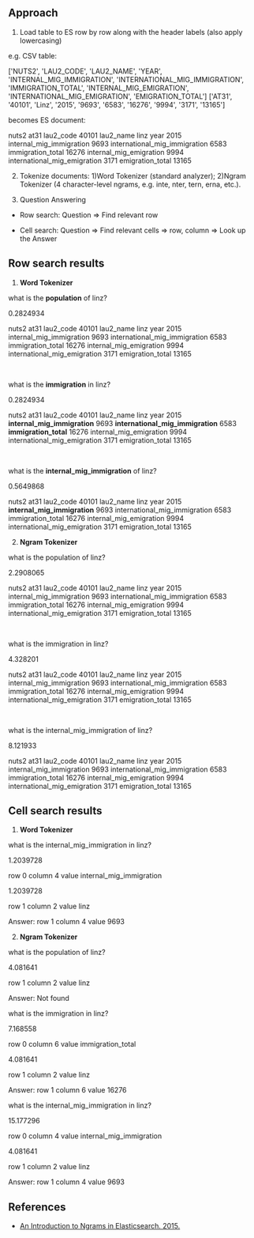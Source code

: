 ## Approach

1. Load table to ES row by row along with the header labels (also apply lowercasing)

e.g. CSV table:

['NUTS2', 'LAU2_CODE', 'LAU2_NAME', 'YEAR', 'INTERNAL_MIG_IMMIGRATION', 'INTERNATIONAL_MIG_IMMIGRATION', 'IMMIGRATION_TOTAL', 'INTERNAL_MIG_EMIGRATION', 'INTERNATIONAL_MIG_EMIGRATION', 'EMIGRATION_TOTAL']
['AT31', '40101', 'Linz', '2015', '9693', '6583', '16276', '9994', '3171', '13165']

becomes ES document:

nuts2 at31 lau2_code 40101 lau2_name linz year 2015 internal_mig_immigration 9693 international_mig_immigration 6583 immigration_total 16276 internal_mig_emigration 9994 international_mig_emigration 3171 emigration_total 13165

2. Tokenize documents: 1)Word Tokenizer (standard analyzer); 2)Ngram Tokenizer (4 character-level ngrams, e.g. inte, nter, tern, erna, etc.).

3. Question Answering

* Row search: Question => Find relevant row

* Cell search: Question => Find relevant cells => row, column => Look up the Answer


## Row search results

1. **Word Tokenizer**


what is the **population** of linz?  

0.2824934  

nuts2 at31 lau2_code 40101 lau2_name linz year 2015 internal_mig_immigration 9693 international_mig_immigration 6583 immigration_total 16276 internal_mig_emigration 9994 international_mig_emigration 3171 emigration_total 13165

<br>

what is the **immigration** in linz?  

0.2824934  

nuts2 at31 lau2_code 40101 lau2_name linz year 2015 **internal_mig_immigration** 9693 **international_mig_immigration** 6583 **immigration_total** 16276 internal_mig_emigration 9994 international_mig_emigration 3171 emigration_total 13165

<br>

what is the **internal_mig_immigration** of linz?  

0.5649868  

nuts2 at31 lau2_code 40101 lau2_name linz year 2015 **internal_mig_immigration** 9693 international_mig_immigration 6583 immigration_total 16276 internal_mig_emigration 9994 international_mig_emigration 3171 emigration_total 13165


2. **Ngram Tokenizer**


what is the population of linz?  

2.2908065  

nuts2 at31 lau2_code 40101 lau2_name linz year 2015 internal_mig_immigration 9693 international_mig_immigration 6583 immigration_total 16276 internal_mig_emigration 9994 international_mig_emigration 3171 emigration_total 13165

<br>

what is the immigration in linz?  

4.328201  

nuts2 at31 lau2_code 40101 lau2_name linz year 2015 internal_mig_immigration 9693 international_mig_immigration 6583 immigration_total 16276 internal_mig_emigration 9994 international_mig_emigration 3171 emigration_total 13165

<br>

what is the internal_mig_immigration of linz?  

8.121933  

nuts2 at31 lau2_code 40101 lau2_name linz year 2015 internal_mig_immigration 9693 international_mig_immigration 6583 immigration_total 16276 internal_mig_emigration 9994 international_mig_emigration 3171 emigration_total 13165


## Cell search results

1. **Word Tokenizer**

what is the internal_mig_immigration in linz?  

1.2039728  

row 0 column 4 value internal_mig_immigration  

1.2039728  

row 1 column 2 value linz  

Answer: row 1 column 4 value 9693

2. **Ngram Tokenizer**

what is the population of linz?  

4.081641  

row 1 column 2 value linz  

Answer: Not found


what is the immigration in linz?  

7.168558  

row 0 column 6 value immigration_total  

4.081641  

row 1 column 2 value linz  

Answer: row 1 column 6 value 16276


what is the internal_mig_immigration in linz?  

15.177296  

row 0 column 4 value internal_mig_immigration  

4.081641  

row 1 column 2 value linz  

Answer: row 1 column 4 value 9693


## References

* [An Introduction to Ngrams in Elasticsearch. 2015.](https://qbox.io/blog/an-introduction-to-ngrams-in-elasticsearch)

